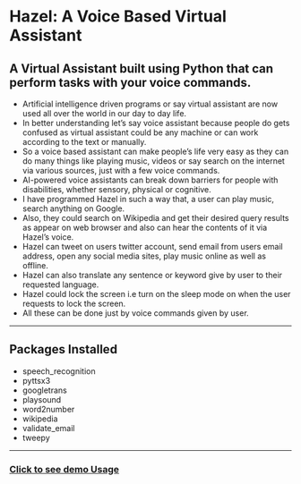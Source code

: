 # Hazel: A Voice Based Virtual Assistant
A Virtual Assistant built using Python that can perform tasks with your voice commands.
---
- Artificial intelligence driven programs or say virtual assistant are now used all over the world in our day to day life.
- In better understanding let’s say voice assistant because people do gets confused as virtual assistant could be any machine or can work according to the text or manually.
- So a voice based assistant can make people’s life very easy as they can do many things like playing music, videos or say search on the internet via various sources, just with a few voice commands.
- AI-powered voice assistants can break down barriers for people with disabilities, whether sensory, physical or cognitive.
- I have programmed Hazel in such a way that, a user can play music, search anything on Google.
- Also, they could search on Wikipedia and get their desired query results as appear on web browser and also can hear the contents of it via Hazel’s voice.
- Hazel can tweet on users twitter account, send email from users email address, open any social media sites, play music online as well as offline.
- Hazel can also translate any sentence or keyword give by user to their requested language.
- Hazel could lock the screen i.e turn on the sleep mode on when the user requests to lock the screen.
- All these can be done just by voice commands given by user.
---
## Packages Installed
- speech_recognition
- pyttsx3
- googletrans
- playsound
- word2number
- wikipedia
- validate_email
- tweepy

---
### [Click to see demo Usage](https://github.com/RahulRoy-rsp/Hazel-A-Voice-Based-Virtual-Assistant/blob/main/demoUsage.md) ### 

